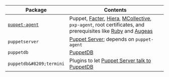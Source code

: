 Package                              | Contents
-------------------------------------|----------------------------------------------
[`puppet-agent`](./about_agent.html) | Puppet, [Facter](/facter/), [Hiera](/hiera/), [MCollective](/mcollective), `pxp-agent`, root certificates, and prerequisites like [Ruby](https://www.ruby-lang.org/) and [Augeas](http://augeas.net/)
`puppetserver`                       | [Puppet Server](/puppetserver/); depends on `puppet-agent`
`puppetdb`                           | [PuppetDB](/puppetdb/)
`puppetdb&#8209;termini`                   | Plugins to let [Puppet Server talk to PuppetDB](/puppetdb/latest/connect_puppet_master.html)